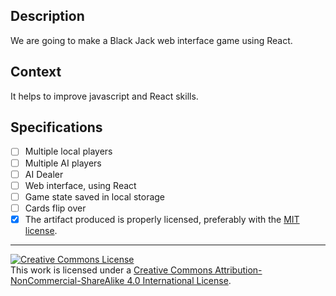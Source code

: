 ## Description

We are going to make a Black Jack web interface game using React. 

## Context

It helps to improve javascript and React skills.

## Specifications


- [ ] Multiple local players
- [ ] Multiple AI players
- [ ] AI Dealer
- [ ] Web interface, using React
- [ ] Game state saved in local storage
- [ ] Cards flip over
- [X] The artifact produced is properly licensed, preferably with the [MIT license][mit-license].

---

<!-- LICENSE -->

<a rel="license" href="http://creativecommons.org/licenses/by-nc-sa/4.0/"><img alt="Creative Commons License" style="border-width:0" src="https://i.creativecommons.org/l/by-nc-sa/4.0/80x15.png" /></a>
<br />This work is licensed under a <a rel="license" href="http://creativecommons.org/licenses/by-nc-sa/4.0/">Creative Commons Attribution-NonCommercial-ShareAlike 4.0 International License</a>.

[mit-license]: https://opensource.org/licenses/MIT
